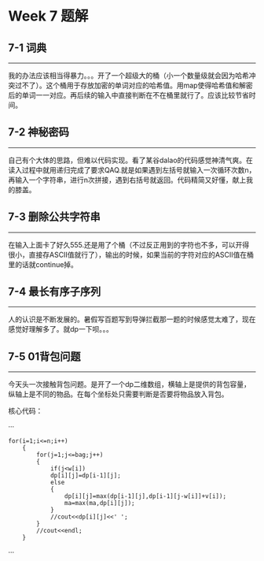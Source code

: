 # Week 7 题解



## 7-1 词典

---

我的办法应该相当得暴力。。。开了一个超级大的桶（小一个数量级就会因为哈希冲突过不了）。这个桶用于存放加密的单词对应的哈希值。用map使得哈希值和解密后的单词一一对应。再后续的输入中直接判断在不在桶里就行了。应该比较节省时间。



## 7-2 神秘密码

---

自己有个大体的思路，但难以代码实现。看了某谷dalao的代码感觉神清气爽。在读入过程中就用递归完成了要求QAQ.就是如果遇到左括号就输入一次循环次数n，再输入一个字符串，进行n次拼接，遇到右括号就返回。代码精简又好懂，献上我的膝盖。



## 7-3 删除公共字符串

---

在输入上面卡了好久555.还是用了个桶（不过反正用到的字符也不多，可以开得很小，直接存ASCII值就行了），输出的时候，如果当前的字符对应的ASCII值在桶里的话就continue掉。



## 7-4 最长有序子序列

---

人的认识是不断发展的。暑假写百题写到导弹拦截那一题的时候感觉太难了，现在感觉好理解多了。就dp一下呗。。。



## 7-5 01背包问题

---

今天头一次接触背包问题。是开了一个dp二维数组，横轴上是提供的背包容量，纵轴上是不同的物品。在每个坐标处只需要判断是否要将物品放入背包。

核心代码：

···

	for(i=1;i<=n;i++)
		{
			for(j=1;j<=bag;j++)
			{
				if(j<w[i])
				dp[i][j]=dp[i-1][j];
				else
				{
					dp[i][j]=max(dp[i-1][j],dp[i-1][j-w[i]]+v[i]);
					ma=max(ma,dp[i][j]);
				}
				//cout<<dp[i][j]<<' ';
			}
			//cout<<endl;
		}

···

